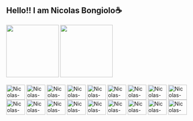 ## Hello!! I am Nicolas Bongiolo☕

<div>
  <a href="https://beacons.ai/NicolasSC2009"></a>
  <img height="140em" src="https://github-readme-stats.vercel.app/api?username=NicolasSC2009&show_icons=true&theme=maroongold">
  <img height="140em" src="https://github-readme-stats.vercel.app/api/top-langs/?username=NicolasSC2009&layout=compact&langs_count=7&theme=maroongold"/>
</div>
<div style="display: inline_block"><br>
  <img align="center" alt="Nicolas-HTML" height="40" width="50" src="https://cdn.jsdelivr.net/gh/devicons/devicon/icons/html5/html5-original.svg">
  <img align="center" alt="Nicolas-Css" height="40" width="50" src="https://cdn.jsdelivr.net/gh/devicons/devicon@latest/icons/css3/css3-original.svg" />
  <img align="center" alt="Nicolas-PHP" height="40" width="50" src="https://cdn.jsdelivr.net/gh/devicons/devicon/icons/php/php-original.svg">
  <img align="center" alt="Nicolas-Java" height="40" width="50" src="https://cdn.jsdelivr.net/gh/devicons/devicon/icons/java/java-original.svg">
  <img align="center" alt="Nicolas-JS" height="40" width="50" src="https://cdn.jsdelivr.net/gh/devicons/devicon/icons/javascript/javascript-original.svg">
  <img align="center" alt="Nicolas-PostMan" height="40" width="50" src="https://cdn.jsdelivr.net/gh/devicons/devicon@latest/icons/postman/postman-original.svg"/>
  <img align="center" alt="Nicolas-InteliJ" height="40" width="50" src="https://cdn.jsdelivr.net/gh/devicons/devicon@latest/icons/intellij/intellij-original.svg"/>
  <img align="center" alt="Nicolas-VScode" height="40" width="50" src="https://cdn.jsdelivr.net/gh/devicons/devicon@latest/icons/vscode/vscode-original.svg"/>
  <img align="center" alt="Nicolas-Insominia" height="40" width="50" src="https://cdn.jsdelivr.net/gh/devicons/devicon@latest/icons/insomnia/insomnia-original.svg"/>
  <img align="center" alt="Nicolas-Json" height="40" width="50" src="https://cdn.jsdelivr.net/gh/devicons/devicon@latest/icons/json/json-original.svg"/>
  <img align="center" alt="Nicolas-Mysql" height="40" width="50" src="https://cdn.jsdelivr.net/gh/devicons/devicon@latest/icons/mysql/mysql-original-wordmark.svg"/>
  <img align="center" alt="Nicolas-Spring" height="40" width="50" src="https://cdn.jsdelivr.net/gh/devicons/devicon@latest/icons/spring/spring-original.svg"/>
  <img align="center" alt="Nicolas-BootStrap" height="40" width="50" src="https://cdn.jsdelivr.net/gh/devicons/devicon@latest/icons/bootstrap/bootstrap-original.svg"/>
  <img align="center" alt="Nicolas-Maven" height="40" width="50" src="https://cdn.jsdelivr.net/gh/devicons/devicon@latest/icons/maven/maven-original.svg"/>
  <img align="center" alt="Nicolas-Apache" height="40" width="50" src="https://cdn.jsdelivr.net/gh/devicons/devicon@latest/icons/apache/apache-original.svg"/>
  <img align="center" alt="Nicolas-NetBeans" height="40" width="50" src="https://cdn.jsdelivr.net/gh/devicons/devicon@latest/icons/netbeans/netbeans-original.svg"/>
  <img align="center" alt="Nicolas-Canva" height="40" width="50" src="https://cdn.jsdelivr.net/gh/devicons/devicon@latest/icons/canva/canva-original.svg"/>
  <img align="center" alt="Nicolas-Chrome" height="40" width="50" src="https://cdn.jsdelivr.net/gh/devicons/devicon@latest/icons/chrome/chrome-original.svg"/>

</div>

##

<div>
  
</div>
